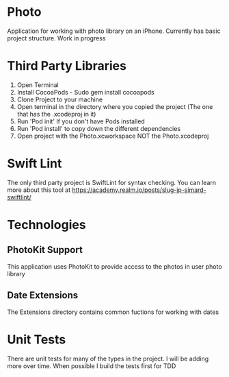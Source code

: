 # Photo
Application for working with photo library on an iPhone. Currently has basic project structure. Work in progress

# Third Party Libraries
1. Open Terminal
2. Install CocoaPods - Sudo gem install cocoapods
3. Clone Project to your machine
4. Open terminal in the directory where you copied the project (The one that has the .xcodeproj in it)
5. Run 'Pod init' If you don't have Pods installed
6. Run 'Pod install' to copy down the different dependencies
7. Open project with the Photo.xcworkspace NOT the Photo.xcodeproj

# Swift Lint
The only third party project is SwiftLint for syntax checking. You can learn more about this tool at https://academy.realm.io/posts/slug-jp-simard-swiftlint/

# Technologies
## PhotoKit Support
This application uses PhotoKit to provide access to the photos in user photo library

## Date Extensions
The Extensions directory contains common fuctions for working with dates

# Unit Tests
There are unit tests for many of the types in the project. I will be adding more over time. When possible I build the tests first for TDD

